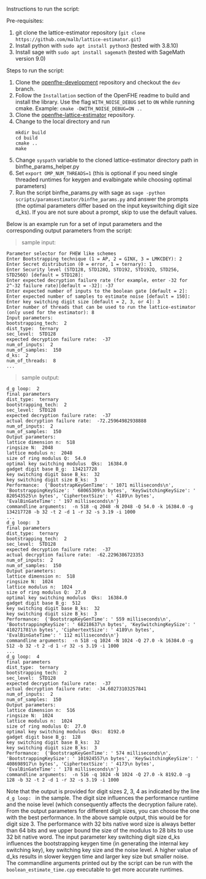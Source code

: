Instructions to run the script:

Pre-requisites: 

1. git clone the lattice-estimator repository (`git clone https://github.com/malb/lattice-estimator.git`)
2. Install python with `sudo apt install python3` (tested with 3.8.10)
3. Install sage with `sudo apt install sagemath` (tested with SageMath version 9.0)

Steps to run the script:
1. Clone the [openfhe-development](https://github.com/openfheorg/openfhe-development) repository and checkout the `dev` branch.
2. Follow the `Installation` section of the OpenFHE readme to build and install the library. Use the flag `WITH_NOISE_DEBUG` set to `ON` while running cmake. Example: `cmake -DWITH_NOISE_DEBUG=ON ..`
3. Clone the [openfhe-lattice-estimator](https://github.com/openfheorg/openfhe-lattice-estimator) repository.
4. Change to the local directory and run
   ```
   mkdir build
   cd build
   cmake ..
   make
   ```
6. Change `syspath` variable to the cloned lattice-estimator directory path in binfhe_params_helper.py
7. Set `export OMP_NUM_THREADS=1` (this is optional if you need single threaded runtimes for keygen and evalbingate while choosing optimal parameters)
8. Run the script binfhe_params.py with sage as `sage -python scripts/paramsestimator/binfhe_params.py` and answer the prompts (the optimal parameters differ based on the input keyswitching digit size d_ks). If you are not sure about a prompt, skip to use the default values.

Below is an example run for a set of input parameters and the corresponding output parameters from the script:

> sample input:
```
Parameter selector for FHEW like schemes
Enter Bootstrapping technique (1 = AP, 2 = GINX, 3 = LMKCDEY): 2
Enter Secret distribution (0 = error, 1 = ternary): 1
Enter Security level (STD128, STD128Q, STD192, STD192Q, STD256, STD256Q) [default = STD128]: 
Enter expected decryption failure rate (for example, enter -32 for 2^-32 failure rate)[default = -32]: -37
Enter expected number of inputs to the boolean gate [default = 2]: 
Enter expected number of samples to estimate noise [default = 150]: 
Enter key switching digit size [default = 2, 3, or 4]: 3
Enter number of threads that can be used to run the lattice-estimator (only used for the estimator): 8
Input parameters: 
bootstrapping_tech:  2
dist_type:  ternary
sec_level:  STD128
expected decryption failure rate:  -37
num_of_inputs:  2
num_of_samples:  150
d_ks:  2
num_of_threads:  8
...
```
> sample output:
```
d_g loop:  2
final parameters
dist_type:  ternary
bootstrapping_tech:  2
sec_level:  STD128
expected decryption failure rate:  -37
actual decryption failure rate:  -72.25964982938888
num_of_inputs:  2
num_of_samples:  150
Output parameters: 
lattice dimension n:  518
ringsize N:  2048
lattice modulus n:  2048
size of ring modulus Q:  54.0
optimal key switching modulus  Qks:  16384.0
gadget digit base B_g:  134217728
key switching digit base B_ks:  32
key switching digit size B_ks:  3
Performance:  {'BootstrapKeyGenTime': ' 1071 milliseconds\n', 'BootstrappingKeySize': ' 68065309\n bytes', 'KeySwitchingKeySize': ' 820543525\n bytes', 'CiphertextSize': ' 4189\n bytes', 'EvalBinGateTime': ' 197 milliseconds\n'}
commandline arguments:  -n 518 -q 2048 -N 2048 -Q 54.0 -k 16384.0 -g 134217728 -b 32 -t 2 -d 1 -r 32 -s 3.19 -i 1000
...
d_g loop:  3
final parameters
dist_type:  ternary
bootstrapping_tech:  2
sec_level:  STD128
expected decryption failure rate:  -37
actual decryption failure rate:  -62.2296386723353
num_of_inputs:  2
num_of_samples:  150
Output parameters: 
lattice dimension n:  518
ringsize N:  1024
lattice modulus n:  1024
size of ring modulus Q:  27.0
optimal key switching modulus  Qks:  16384.0
gadget digit base B_g:  512
key switching digit base B_ks:  32
key switching digit size B_ks:  3
Performance:  {'BootstrapKeyGenTime': ' 559 milliseconds\n', 'BootstrappingKeySize': ' 68218637\n bytes', 'KeySwitchingKeySize': ' 410271781\n bytes', 'CiphertextSize': ' 4189\n bytes', 'EvalBinGateTime': ' 112 milliseconds\n'}
commandline arguments:  -n 518 -q 1024 -N 1024 -Q 27.0 -k 16384.0 -g 512 -b 32 -t 2 -d 1 -r 32 -s 3.19 -i 1000
...
d_g loop:  4
final parameters
dist_type:  ternary
bootstrapping_tech:  2
sec_level:  STD128
expected decryption failure rate:  -37
actual decryption failure rate:  -34.60273103257841
num_of_inputs:  2
num_of_samples:  150
Output parameters: 
lattice dimension n:  516
ringsize N:  1024
lattice modulus n:  1024
size of ring modulus Q:  27.0
optimal key switching modulus  Qks:  8192.0
gadget digit base B_g:  128
key switching digit base B_ks:  32
key switching digit size B_ks:  3
Performance:  {'BootstrapKeyGenTime': ' 574 milliseconds\n', 'BootstrappingKeySize': ' 101924557\n bytes', 'KeySwitchingKeySize': ' 408698917\n bytes', 'CiphertextSize': ' 4173\n bytes', 'EvalBinGateTime': ' 178 milliseconds\n'}
commandline arguments:  -n 516 -q 1024 -N 1024 -Q 27.0 -k 8192.0 -g 128 -b 32 -t 2 -d 1 -r 32 -s 3.19 -i 1000
```
Note that the output is provided for digit sizes 2, 3, 4 as indicated by the line `d_g loop: ` in the sample. The digit size influences the performance runtime and the noise level (which consequently affects the decryption failure rate). From the output parameters for different digit sizes, you can choose the one with the best performance. In the above sample output, this would be for digit size 3. The performance with 32 bits native word size is always better than 64 bits and we upper bound the size of the modulus to 28 bits to use 32 bit native word. The input parameter key switching digit size d_ks influences the bootstrapping keygen time (in generating the internal key switching key), key switching key size and the noise level. A higher value of d_ks results in slower keygen time and larger key size but smaller noise. The commandline arguments printed out by the script can be run with the `boolean_estimate_time.cpp` executable to get more accurate runtimes.
